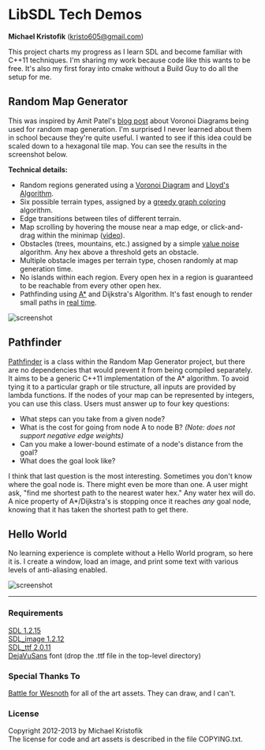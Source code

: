 # LibSDL Tech Demos
**Michael Kristofik** ([kristo605@gmail.com](mailto:kristo605@gmail.com))

This project charts my progress as I learn SDL and become familiar with C++11
techniques.  I'm sharing my work because code like this wants to be free.  It's
also my first foray into cmake without a Build Guy to do all the setup for me.

## Random Map Generator

This was inspired by Amit Patel's [blog
post](http://www-cs-students.stanford.edu/~amitp/game-programming/polygon-map-generation/)
about Voronoi Diagrams being used for random map generation.  I'm surprised I
never learned about them in school because they're quite useful.  I wanted to
see if this idea could be scaled down to a hexagonal tile map.  You can see the
results in the screenshot below.

**Technical details:**

- Random regions generated using a [Voronoi Diagram](http://en.wikipedia.org/wiki/Voronoi_diagrams) and [Lloyd's Algorithm](http://en.wikipedia.org/wiki/Lloyd%27s_algorithm).
- Six possible terrain types, assigned by a [greedy graph coloring](http://en.wikipedia.org/wiki/Greedy_coloring) algorithm.
- Edge transitions between tiles of different terrain.
- Map scrolling by hovering the mouse near a map edge, or click-and-drag within the minimap ([video](http://youtu.be/foWstanCoUw)).
- Obstacles (trees, mountains, etc.) assigned by a simple [value noise](http://en.wikipedia.org/wiki/Value_noise) algorithm.  Any hex above a threshold gets an obstacle.
- Multiple obstacle images per terrain type, chosen randomly at map generation time.
- No islands within each region.  Every open hex in a region is guaranteed to be reachable from every other open hex.
- Pathfinding using [A\*](http://en.wikipedia.org/wiki/A*) and Dijkstra's Algorithm.  It's fast enough to render small paths in [real time](http://www.youtube.com/watch?v=2PPOoeHhWMw).

![screenshot](https://raw.github.com/mkristofik/libsdl-demos/master/random_screen.jpg)

## Pathfinder

[Pathfinder](https://github.com/mkristofik/libsdl-demos/blob/master/src/Pathfinder.h) is a class within the Random Map Generator project, but there are no dependencies that would prevent it from being compiled separately.  It aims to be a generic C++11 implementation of the A\* algorithm.  To avoid tying it to a particular graph or tile structure, all inputs are provided by lambda functions.  If the nodes of your map can be represented by integers, you can use this class.  Users must answer up to four key questions:

- What steps can you take from a given node?
- What is the cost for going from node A to node B?  *(Note: does not support negative edge weights)*
- Can you make a lower-bound estimate of a node's distance from the goal?
- What does the goal look like?

I think that last question is the most interesting.  Sometimes you don't know where the goal node is.  There might even be more than one.  A user might ask, "find me shortest path to the nearest water hex."  Any water hex will do.  A nice property of A\*/Dijkstra's is stopping once it reaches *any* goal node, knowing that it has taken the shortest path to get there.

## Hello World

No learning experience is complete without a Hello World program, so here it
is.  I create a window, load an image, and print some text with various levels
of anti-aliasing enabled.

![screenshot](https://raw.github.com/mkristofik/libsdl-demos/master/hello_screen.jpg)

----

### Requirements

[SDL 1.2.15](http://www.libsdl.org/)  
[SDL\_image 1.2.12](http://www.libsdl.org/projects/SDL_image/)  
[SDL\_ttf 2.0.11](http://www.libsdl.org/projects/SDL_ttf/)  
[DejaVuSans](http://dejavu-fonts.org/wiki/Main_Page) font (drop the .ttf file
in the top-level directory)

### Special Thanks To
[Battle for Wesnoth](www.wesnoth.org) for all of the art assets.  They can
draw, and I can't.

### License

Copyright 2012-2013 by Michael Kristofik  
The license for code and art assets is described in the file COPYING.txt.
